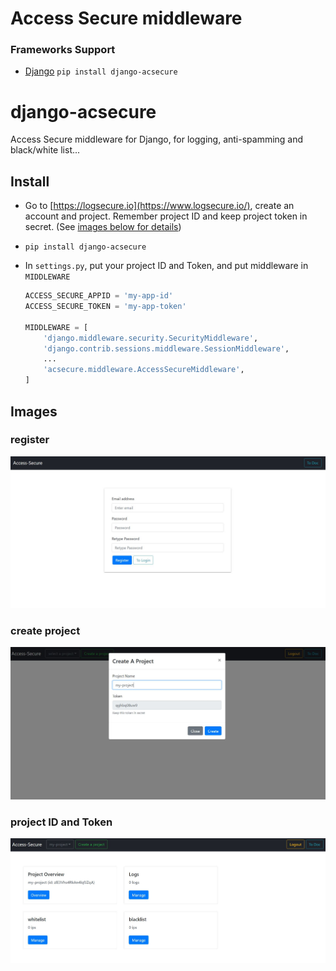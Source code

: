 # Access Secure middleware
### Frameworks Support
 - [Django](#django-acsecure)  `pip install django-acsecure`

# django-acsecure

Access Secure middleware for Django, for logging, anti-spamming and black/white list...

## Install

 - Go to [https://logsecure.io](https://www.logsecure.io/), create an account and project. Remember project ID and keep project token in secret. (See [images below for details](#images))
 -     pip install django-acsecure
 - In `settings.py`, put your project ID and Token, and put middleware in `MIDDLEWARE`    
 
	```python
	ACCESS_SECURE_APPID = 'my-app-id'
    ACCESS_SECURE_TOKEN = 'my-app-token'
    
    MIDDLEWARE = [
	    'django.middleware.security.SecurityMiddleware',
	    'django.contrib.sessions.middleware.SessionMiddleware',
	    ...
	    'acsecure.middleware.AccessSecureMiddleware',
	]
	```

## Images
### register    
<img alt="register.JPG" src="/images/register.JPG" width="600" />    

### create project    
<img alt="create-project.JPG" src="/images/create-project.JPG" width="600" />    

### project ID and Token    
<img alt="console.JPG" src="/images/console.JPG" width="600" />    
